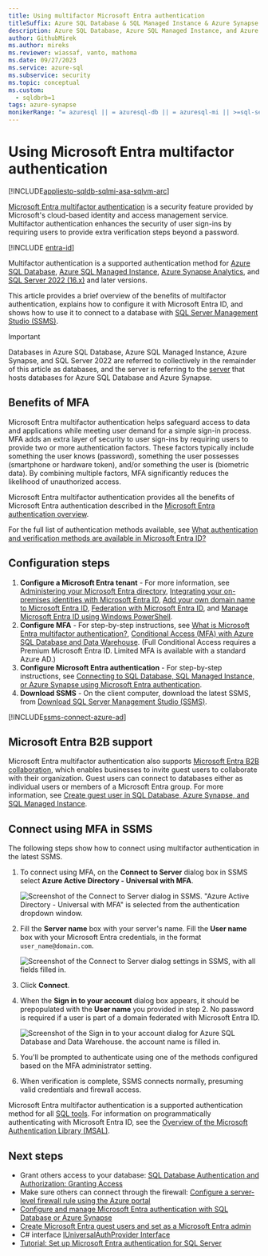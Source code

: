 ```yaml
---
title: Using multifactor Microsoft Entra authentication
titleSuffix: Azure SQL Database & SQL Managed Instance & Azure Synapse Analytics
description: Azure SQL Database, Azure SQL Managed Instance, and Azure Synapse Analytics support connections from SQL Server Management Studio (SSMS) using Active Directory Universal Authentication.
author: GithubMirek
ms.author: mireks
ms.reviewer: wiassaf, vanto, mathoma
ms.date: 09/27/2023
ms.service: azure-sql
ms.subservice: security
ms.topic: conceptual
ms.custom:
  - sqldbrb=1
tags: azure-synapse
monikerRange: "= azuresql || = azuresql-db || = azuresql-mi || >=sql-server-ver16 || >= sql-server-linux-ver16"
---
```


# Using Microsoft Entra multifactor authentication
[!INCLUDE[appliesto-sqldb-sqlmi-asa-sqlvm-arc](../includes/appliesto-sqldb-sqlmi-asa-sqlvm-arc.md)]

[Microsoft Entra multifactor authentication](/azure/active-directory/authentication/concept-mfa-howitworks) is a security feature provided by Microsoft's cloud-based identity and access management service. Multifactor authentication enhances the security of user sign-ins by requiring users to provide extra verification steps beyond a password. 

[!INCLUDE [entra-id](../includes/entra-id.md)]

Multifactor authentication is a supported authentication method for [Azure SQL Database](sql-database-paas-overview.md), [Azure SQL Managed Instance](../managed-instance/sql-managed-instance-paas-overview.md), [Azure Synapse Analytics](/azure/synapse-analytics/sql-data-warehouse/sql-data-warehouse-overview-what-is), and [SQL Server 2022 (16.x)](/sql/relational-databases/security/authentication-access/azure-ad-authentication-sql-server-overview) and later versions.

This article provides a brief overview of the benefits of multifactor authentication, explains how to configure it with Microsoft Entra ID, and shows how to use it to connect to a database with [SQL Server Management Studio (SSMS)](/sql/ssms/download-sql-server-management-studio-ssms).

> [!IMPORTANT]
> Databases in Azure SQL Database, Azure SQL Managed Instance, Azure Synapse, and SQL Server 2022 are referred to collectively in the remainder of this article as databases, and the server is referring to the [server](logical-servers.md) that hosts databases for Azure SQL Database and Azure Synapse.

## Benefits of MFA

Microsoft Entra multifactor authentication helps safeguard access to data and applications while meeting user demand for a simple sign-in process. MFA adds an extra layer of security to user sign-ins by requiring users to provide two or more authentication factors. These factors typically include something the user knows (password), something the user possesses (smartphone or hardware token), and/or something the user is (biometric data). By combining multiple factors, MFA significantly reduces the likelihood of unauthorized access.

Microsoft Entra multifactor authentication provides all the benefits of Microsoft Entra authentication described in the [Microsoft Entra authentication overview](./authentication-aad-overview.md#overview).

For the full list of authentication methods available, see [What authentication and verification methods are available in Microsoft Entra ID?](/azure/active-directory/authentication/concept-authentication-methods)

## Configuration steps

1. **Configure a Microsoft Entra tenant** - For more information, see [Administering your Microsoft Entra directory](/previous-versions/azure/azure-services/hh967611(v=azure.100)), [Integrating your on-premises identities with Microsoft Entra ID](/azure/active-directory/hybrid/whatis-hybrid-identity), [Add your own domain name to Microsoft Entra ID](/azure/active-directory/fundamentals/add-custom-domain), [Federation with Microsoft Entra ID](/azure/active-directory/hybrid/connect/whatis-fed), and [Manage Microsoft Entra ID using Windows PowerShell](/previous-versions/azure/jj151815(v=azure.100)).
2. **Configure MFA** - For step-by-step instructions, see [What is Microsoft Entra multifactor authentication?](/azure/active-directory/authentication/concept-mfa-howitworks), [Conditional Access (MFA) with Azure SQL Database and Data Warehouse](conditional-access-configure.md). (Full Conditional Access requires a Premium Microsoft Entra ID. Limited MFA is available with a standard Azure AD.)
3. **Configure Microsoft Entra authentication** - For step-by-step instructions, see [Connecting to SQL Database, SQL Managed Instance, or Azure Synapse using Microsoft Entra authentication](authentication-aad-overview.md).
4. **Download SSMS** - On the client computer, download the latest SSMS, from [Download SQL Server Management Studio (SSMS)](/sql/ssms/download-sql-server-management-studio-ssms).

[!INCLUDE[ssms-connect-azure-ad](../includes/ssms-connect-azure-ad.md)]

<a name='azure-ad-b2b-support'></a>

## Microsoft Entra B2B support

Microsoft Entra multifactor authentication also supports [Microsoft Entra B2B collaboration](/azure/active-directory/external-identities/what-is-b2b), which enables businesses to invite guest users to collaborate with their organization. Guest users can connect to databases either as individual users or members of a Microsoft Entra group. For more information, see [Create guest user in SQL Database, Azure Synapse, and SQL Managed Instance](/azure/azure-sql/database/authentication-aad-guest-users#create-guest-user-in-sql-database-and-azure-synapse).

## Connect using MFA in SSMS

The following steps show how to connect using multifactor authentication in the latest SSMS.

1. To connect using MFA, on the **Connect to Server** dialog box in SSMS select **Azure Active Directory - Universal with MFA**.

   ![Screenshot of the Connect to Server dialog in SSMS. "Azure Active Directory - Universal with MFA" is selected from the authentication dropdown window.](./media/authentication-mfa-ssms-overview/1-mfa-connect-authentication-method-dropdown.png)

2. Fill the **Server name** box with your server's name. Fill the **User name** box with your Microsoft Entra credentials, in the format `user_name@domain.com`.
    
    ![Screenshot of the Connect to Server dialog settings in SSMS, with all fields filled in.](./media/authentication-mfa-ssms-overview/2-mfa-connect-to-server.png)

3. Click **Connect**.
4. When the **Sign in to your account** dialog box appears, it should be prepopulated with the **User name** you provided in step 2. No password is required if a user is part of a domain federated with Microsoft Entra ID.

    ![Screenshot of the Sign in to your account dialog for Azure SQL Database and Data Warehouse. the account name is filled in.](./media/authentication-mfa-ssms-overview/3-mfa-sign-in.png)

5. You'll be prompted to authenticate using one of the methods configured based on the MFA administrator setting.
6. When verification is complete, SSMS connects normally, presuming valid credentials and firewall access.

Microsoft Entra multifactor authentication is a supported authentication method for all [SQL tools](/sql/tools/overview-sql-tools). For information on programmatically authenticating with Microsoft Entra ID, see the [Overview of the Microsoft Authentication Library (MSAL)](/azure/active-directory/develop/msal-overview).

## Next steps

- Grant others access to your database: [SQL Database Authentication and Authorization: Granting Access](logins-create-manage.md)
- Make sure others can connect through the firewall: [Configure a server-level firewall rule using the Azure portal](firewall-configure.md)
- [Configure and manage Microsoft Entra authentication with SQL Database or Azure Synapse](authentication-aad-configure.md)
- [Create Microsoft Entra guest users and set as a Microsoft Entra admin](authentication-aad-guest-users.md)
- C# interface [IUniversalAuthProvider Interface](/dotnet/api/microsoft.sqlserver.dac.iuniversalauthprovider)
- [Tutorial: Set up Microsoft Entra authentication for SQL Server](/sql/relational-databases/security/authentication-access/azure-ad-authentication-sql-server-setup-tutorial)
